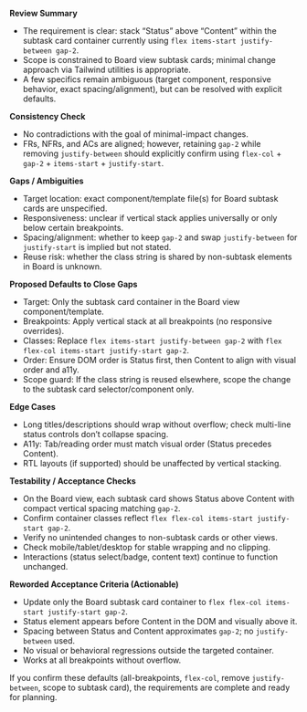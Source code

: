 **Review Summary**
- The requirement is clear: stack “Status” above “Content” within the subtask card container currently using `flex items-start justify-between gap-2`.
- Scope is constrained to Board view subtask cards; minimal change approach via Tailwind utilities is appropriate.
- A few specifics remain ambiguous (target component, responsive behavior, exact spacing/alignment), but can be resolved with explicit defaults.

**Consistency Check**
- No contradictions with the goal of minimal-impact changes.
- FRs, NFRs, and ACs are aligned; however, retaining `gap-2` while removing `justify-between` should explicitly confirm using `flex-col` + `gap-2` + `items-start` + `justify-start`.

**Gaps / Ambiguities**
- Target location: exact component/template file(s) for Board subtask cards are unspecified.
- Responsiveness: unclear if vertical stack applies universally or only below certain breakpoints.
- Spacing/alignment: whether to keep `gap-2` and swap `justify-between` for `justify-start` is implied but not stated.
- Reuse risk: whether the class string is shared by non-subtask elements in Board is unknown.

**Proposed Defaults to Close Gaps**
- Target: Only the subtask card container in the Board view component/template.
- Breakpoints: Apply vertical stack at all breakpoints (no responsive overrides).
- Classes: Replace `flex items-start justify-between gap-2` with `flex flex-col items-start justify-start gap-2`.
- Order: Ensure DOM order is Status first, then Content to align with visual order and a11y.
- Scope guard: If the class string is reused elsewhere, scope the change to the subtask card selector/component only.

**Edge Cases**
- Long titles/descriptions should wrap without overflow; check multi-line status controls don’t collapse spacing.
- A11y: Tab/reading order must match visual order (Status precedes Content).
- RTL layouts (if supported) should be unaffected by vertical stacking.

**Testability / Acceptance Checks**
- On the Board view, each subtask card shows Status above Content with compact vertical spacing matching `gap-2`.
- Confirm container classes reflect `flex flex-col items-start justify-start gap-2`.
- Verify no unintended changes to non-subtask cards or other views.
- Check mobile/tablet/desktop for stable wrapping and no clipping.
- Interactions (status select/badge, content text) continue to function unchanged.

**Reworded Acceptance Criteria (Actionable)**
- Update only the Board subtask card container to `flex flex-col items-start justify-start gap-2`.
- Status element appears before Content in the DOM and visually above it.
- Spacing between Status and Content approximates `gap-2`; no `justify-between` used.
- No visual or behavioral regressions outside the targeted container.
- Works at all breakpoints without overflow.

If you confirm these defaults (all-breakpoints, `flex-col`, remove `justify-between`, scope to subtask card), the requirements are complete and ready for planning.